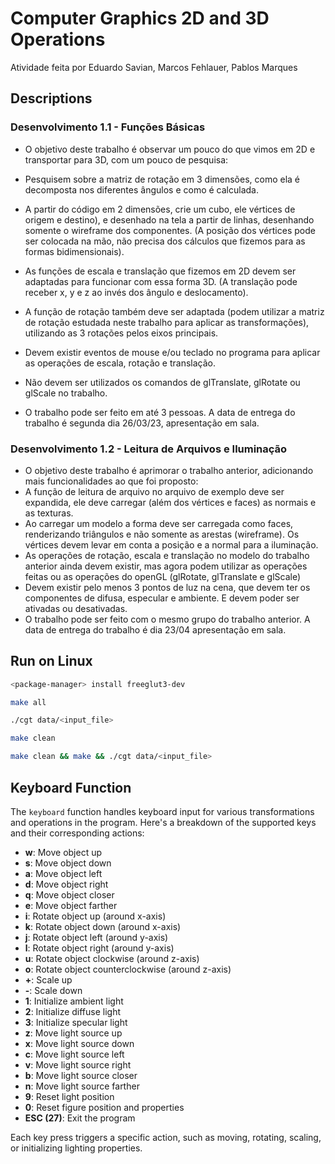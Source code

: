 # Computer Graphics 2D and 3D Operations

Atividade feita por Eduardo Savian, Marcos Fehlauer, Pablos Marques

## Descriptions

### Desenvolvimento 1.1 - Funções Básicas

- O objetivo deste trabalho é observar um pouco do que vimos em 2D e transportar para 3D, com um pouco de pesquisa:

- Pesquisem sobre a matriz de rotação em 3 dimensões, como ela é decomposta nos diferentes ângulos e como é calculada.

- A partir do código em 2 dimensões, crie um cubo, ele vértices de origem e destino), e desenhado na tela a partir de linhas, desenhando somente o wireframe dos componentes. (A posição dos vértices pode ser colocada na mão, não precisa dos cálculos que fizemos para as formas bidimensionais).

- As funções de escala e translação que fizemos em 2D devem ser adaptadas para funcionar com essa forma 3D. (A translação pode receber x, y e z ao invés dos ângulo e deslocamento).

- A função de rotação também deve ser adaptada (podem utilizar a matriz de rotação estudada neste trabalho para aplicar as transformações), utilizando as 3 rotações pelos eixos principais.

- Devem existir eventos de mouse e/ou teclado no programa para aplicar as operações de escala, rotação e translação.

- Não devem ser utilizados os comandos de glTranslate, glRotate ou glScale no trabalho.

- O trabalho pode ser feito em até 3 pessoas. A data de entrega do trabalho é segunda dia 26/03/23, apresentação em sala.

### Desenvolvimento 1.2 - Leitura de Arquivos e Iluminação

- O objetivo deste trabalho é aprimorar o trabalho anterior, adicionando mais funcionalidades ao que foi proposto:
- A função de leitura de arquivo no arquivo de exemplo deve ser expandida, ele deve carregar (além dos vértices e faces) as normais e as texturas.
- Ao carregar um modelo a forma deve ser carregada como faces, renderizando triângulos e não somente as arestas (wireframe). Os vértices devem levar em conta a posição e a normal para a iluminação.
- As operações de rotação, escala e translação no modelo do trabalho anterior ainda devem existir, mas agora podem utilizar as operações feitas ou as operações do openGL (glRotate, glTranslate e glScale)
- Devem existir pelo menos 3 pontos de luz na cena, que devem ter os componentes de difusa, especular e ambiente. E devem poder ser ativadas ou desativadas.
- O trabalho pode ser feito com o mesmo grupo do trabalho anterior. A data de entrega do trabalho é dia 23/04 apresentação em sala.

## Run on Linux

```bash
<package-manager> install freeglut3-dev
```

```bash
make all
```

```bash
./cgt data/<input_file>
```

```bash
make clean
```

```bash
make clean && make && ./cgt data/<input_file>
```

## Keyboard Function

The `keyboard` function handles keyboard input for various transformations and operations in the program. Here's a breakdown of the supported keys and their corresponding actions:

- **w**: Move object up
- **s**: Move object down
- **a**: Move object left
- **d**: Move object right
- **q**: Move object closer
- **e**: Move object farther
- **i**: Rotate object up (around x-axis)
- **k**: Rotate object down (around x-axis)
- **j**: Rotate object left (around y-axis)
- **l**: Rotate object right (around y-axis)
- **u**: Rotate object clockwise (around z-axis)
- **o**: Rotate object counterclockwise (around z-axis)
- **+**: Scale up
- **-**: Scale down
- **1**: Initialize ambient light
- **2**: Initialize diffuse light
- **3**: Initialize specular light
- **z**: Move light source up
- **x**: Move light source down
- **c**: Move light source left
- **v**: Move light source right
- **b**: Move light source closer
- **n**: Move light source farther
- **9**: Reset light position
- **0**: Reset figure position and properties
- **ESC (27)**: Exit the program

Each key press triggers a specific action, such as moving, rotating, scaling, or initializing lighting properties.
